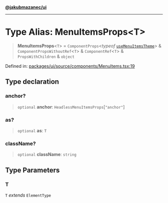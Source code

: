 [**@jakubmazanec/ui**](../README.md)

---

# Type Alias: MenuItemsProps\<T\>

> **MenuItemsProps**\<`T`\> = `ComponentProps`\<_typeof_
> [`useMenuItemsTheme`](../variables/useMenuItemsTheme.md)\> & `ComponentPropsWithoutRef`\<`T`\> &
> `ComponentRef`\<`T`\> & `PropsWithChildren` & `object`

Defined in:
[packages/ui/source/components/MenuItems.tsx:19](https://github.com/jakubmazanec/tools/blob/026d472564678641afd0039e9c07d936f221ca46/packages/ui/source/components/MenuItems.tsx#L19)

## Type declaration

### anchor?

> `optional` **anchor**: `HeadlessMenuItemsProps`\[`"anchor"`\]

### as?

> `optional` **as**: `T`

### className?

> `optional` **className**: `string`

## Type Parameters

### T

`T` _extends_ `ElementType`
